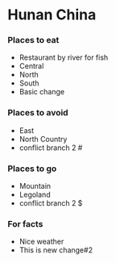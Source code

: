 # Hunan China

### Places to eat
- Restaurant by river for fish
- Central
- North
- South
- Basic change

### Places to avoid
- East
- North Country
- conflict branch 2 #

### Places to go
- Mountain
- Legoland
- conflict branch 2 $


### For facts
- Nice weather
- This is new change#2
